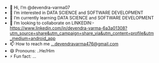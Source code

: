 - 👋 Hi, I’m @devendra-varma07
- 👀 I’m interested in DATA SCIENCE and SOFTWARE DEVELOPMENT
- 🌱 I’m currently learning DATA SCIENCE and SOFTWARE DEVELOPMENT
- 💞️ I’m looking to collaborate on LINKEDIN:-https://www.linkedin.com/in/devendra-varma-6a3a01308?utm_source=share&utm_campaign=share_via&utm_content=profile&utm_medium=android_app
- 📫 How to reach me ...devendravarma476@gmail.com
- 😄 Pronouns: ..He/Him
- ⚡ Fun fact: ...

<!---
devendra-varma07/devendra-varma07 is a ✨ special ✨ repository because its `README.md` (this file) appears on your GitHub profile.
You can click the Preview link to take a look at your changes.
--->
